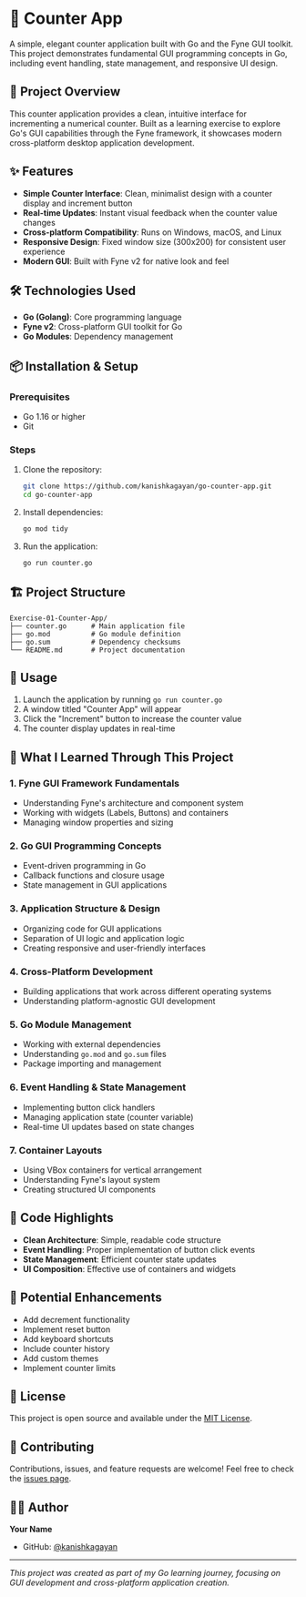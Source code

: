 
# 🧮 Counter App

A simple, elegant counter application built with Go and the Fyne GUI toolkit. This project demonstrates fundamental GUI programming concepts in Go, including event handling, state management, and responsive UI design.

## 🎯 Project Overview

This counter application provides a clean, intuitive interface for incrementing a numerical counter. Built as a learning exercise to explore Go's GUI capabilities through the Fyne framework, it showcases modern cross-platform desktop application development.

## ✨ Features

- **Simple Counter Interface**: Clean, minimalist design with a counter display and increment button
- **Real-time Updates**: Instant visual feedback when the counter value changes
- **Cross-platform Compatibility**: Runs on Windows, macOS, and Linux
- **Responsive Design**: Fixed window size (300x200) for consistent user experience
- **Modern GUI**: Built with Fyne v2 for native look and feel

## 🛠️ Technologies Used

- **Go (Golang)**: Core programming language
- **Fyne v2**: Cross-platform GUI toolkit for Go
- **Go Modules**: Dependency management

## 📦 Installation & Setup

### Prerequisites
- Go 1.16 or higher
- Git

### Steps
1. Clone the repository:
   ```bash
   git clone https://github.com/kanishkagayan/go-counter-app.git
   cd go-counter-app
   ```

2. Install dependencies:
   ```bash
   go mod tidy
   ```

3. Run the application:
   ```bash
   go run counter.go
   ```

## 🏗️ Project Structure

```
Exercise-01-Counter-App/
├── counter.go      # Main application file
├── go.mod          # Go module definition
├── go.sum          # Dependency checksums
└── README.md       # Project documentation
```

## 🚀 Usage

1. Launch the application by running `go run counter.go`
2. A window titled "Counter App" will appear
3. Click the "Increment" button to increase the counter value
4. The counter display updates in real-time

## 🧠 What I Learned Through This Project

### 1. **Fyne GUI Framework Fundamentals**
- Understanding Fyne's architecture and component system
- Working with widgets (Labels, Buttons) and containers
- Managing window properties and sizing

### 2. **Go GUI Programming Concepts**
- Event-driven programming in Go
- Callback functions and closure usage
- State management in GUI applications

### 3. **Application Structure & Design**
- Organizing code for GUI applications
- Separation of UI logic and application logic
- Creating responsive and user-friendly interfaces

### 4. **Cross-Platform Development**
- Building applications that work across different operating systems
- Understanding platform-agnostic GUI development

### 5. **Go Module Management**
- Working with external dependencies
- Understanding `go.mod` and `go.sum` files
- Package importing and management

### 6. **Event Handling & State Management**
- Implementing button click handlers
- Managing application state (counter variable)
- Real-time UI updates based on state changes

### 7. **Container Layouts**
- Using VBox containers for vertical arrangement
- Understanding Fyne's layout system
- Creating structured UI components

## 🔧 Code Highlights

- **Clean Architecture**: Simple, readable code structure
- **Event Handling**: Proper implementation of button click events
- **State Management**: Efficient counter state updates
- **UI Composition**: Effective use of containers and widgets

## 🚀 Potential Enhancements

- Add decrement functionality
- Implement reset button
- Add keyboard shortcuts
- Include counter history
- Add custom themes
- Implement counter limits

## 📄 License

This project is open source and available under the [MIT License](LICENSE).

## 🤝 Contributing

Contributions, issues, and feature requests are welcome! Feel free to check the [issues page](../../issues).

## 👨‍💻 Author

**Your Name**
- GitHub: [@kanishkagayan](https://github.com/kanishkagayan)

---

*This project was created as part of my Go learning journey, focusing on GUI development and cross-platform application creation.*
